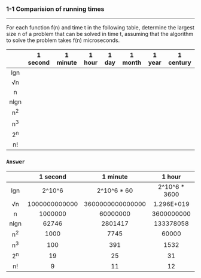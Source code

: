### 1-1 Comparision of running times
***
For each function f(n) and time t in the following table, determine the largest size n of a problem that can be solved in time t, assuming that the algorithm to solve the problem takes f(n) microseconds.

|             | 1 second | 1 minute | 1 hour | 1 day | 1 month | 1 year | 1 century |
|:-----------:|:--------:|:--------:|:------:|:-----:|:-------:|:------:|:---------:|
|     lgn     |          |          |        |       |         |        |           |
|     √n      |          |          |        |       |         |        |           |
|      n      |          |          |        |       |         |        |           |
|    nlgn     |          |          |        |       |         |        |           |
|n<sup>2</sup>|          |          |        |       |         |        |           |
|n<sup>3</sup>|          |          |        |       |         |        |           |
|2<sup>n</sup>|          |          |        |       |         |        |           |
|     n!      |          |          |        |       |         |        |           |

### `Answer`
|             |    1 second   |     1 minute     |     1 hour    |      1 day     |      1 month     |       1 year      |      1 century      |
|:-----------:|:-------------:|:----------------:|:-------------:|:--------------:|:----------------:|:-----------------:|:-------------------:|
|     lgn     |     2^10^6    |    2^10^6 * 60   | 2^10^6 * 3600 | 2^10^6 * 86400 | 2^10^6 * 2592000 | 2^10^6 * 31104000 | 2^10^6 * 3110400000 |
|     √n      | 1000000000000 | 3600000000000000 |   1.296E+019  |  7.46496E+021  |   6.718464E+024  |  9.67458816E+026  |   9.67458816E+030   |
|      n      |    1000000    |     60000000     |   3600000000  |   86400000000  |   2592000000000  |   31104000000000  |   3110400000000000  |
|    nlgn     |     62746     |      2801417     |   133378058   |   2755147513   |    71870856404   |    787089606198   |    67699498463641   |
|n<sup>2</sup>|      1000     |       7745       |     60000     |     293938     |      1609968     |      5577096      |       55770960      |
|n<sup>3</sup>|      100      |        391       |      1532     |      4420      |       13736      |       31448       |        145972       |
|2<sup>n</sup>|       19      |        25        |       31      |       36       |        41        |         44        |          51         |
|     n!      |       9       |        11        |       12      |       13       |        15        |         16        |          17         |
